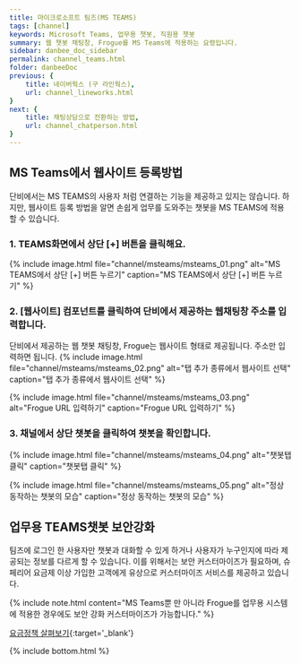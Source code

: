 ```yaml
---
title: 마이크로소프트 팀즈(MS TEAMS)
tags: [channel]
keywords: Microsoft Teams, 업무용 챗봇, 직원용 챗봇
summary: 웹 챗봇 채팅창, Frogue를 MS Teams에 적용하는 요령입니다.
sidebar: danbee_doc_sidebar
permalink: channel_teams.html
folder: danbeeDoc
previous: {
    title: 네이버웍스 (구 라인웍스),
    url: channel_lineworks.html
}
next: {
    title: 채팅상담으로 전환하는 방법,
    url: channel_chatperson.html
}
---
```

## MS Teams에서 웹사이트 등록방법
단비에서는 MS TEAMS의 사용자 처럼 연결하는 기능을 제공하고 있지는 않습니다. 하지만, 웹사이트 등록 방법을 알면 손쉽게 업무를 도와주는 챗봇을 MS TEAMS에 적용할 수 있습니다. 


### 1. TEAMS화면에서 상단 [+] 버튼을 클릭해요.

 {% include image.html file="channel/msteams/msteams_01.png" alt="MS TEAMS에서 상단 [+] 버튼 누르기" caption="MS TEAMS에서 상단 [+] 버튼 누르기" %}


### 2. [웹사이트] 컴포넌트를 클릭하여 단비에서 제공하는 웹채팅창 주소를 입력합니다. 
단비에서 제공하는 웹 챗봇 채팅창, Frogue는 웹사이트 형태로 제공됩니다. 주소만 입력하면 됩니다.
 {% include image.html file="channel/msteams/msteams_02.png" alt="탭 추가 종류에서 웹사이트 선택" caption="탭 추가 종류에서 웹사이트 선택" %}

 {% include image.html file="channel/msteams/msteams_03.png" alt="Frogue URL 입력하기" caption="Frogue URL 입력하기" %}

### 3. 채널에서 상단 챗봇을 클릭하여 챗봇을 확인합니다.
 {% include image.html file="channel/msteams/msteams_04.png" alt="챗봇탭 클릭" caption="챗봇탭 클릭" %}

 {% include image.html file="channel/msteams/msteams_05.png" alt="정상 동작하는 챗봇의 모습" caption="정상 동작하는 챗봇의 모습" %}

## 업무용 TEAMS챗봇 보안강화

팀즈에 로그인 한 사용자만 챗봇과 대화할 수 있게 하거나 사용자가 누구인지에 따라 제공되는 정보를 다르게 할 수 있습니다. 이를 위해서는 보안 커스터마이즈가 필요하며, 슈페리어 요금제 이상 가입한 고객에게 유상으로 커스터마이즈 서비스를 제공하고 있습니다. 

{% include note.html content="MS Teams뿐 만 아니라 Frogue를 업무용 시스템에 적용한 경우에도 보안 강화 커스터마이즈가 가능합니다." %}

[요금정책 살펴보기](https://danbee.ai/pricing.html){:target='_blank'}



{% include bottom.html %}
